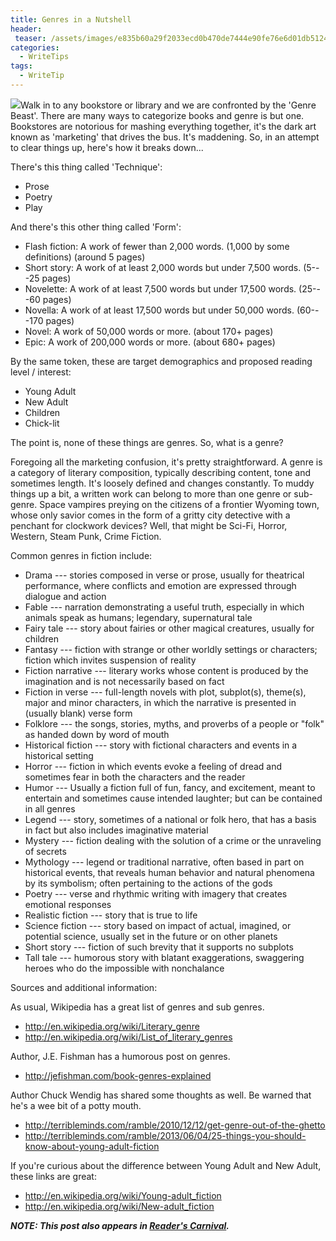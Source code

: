 ```yaml
---
title: Genres in a Nutshell
header:
 teaser: /assets/images/e835b60a29f2033ecd0b470de7444e90fe76e6d01db5124296f1c5_640_bookstore.jpg
categories:
  - WriteTips
tags:
  - WriteTip
---
```

<img src="https://douglangille.github.io/assets/images/e835b60a29f2033ecd0b470de7444e90fe76e6d01db5124296f1c5_640_bookstore.jpg">Walk in to any bookstore or library and we are confronted by the 'Genre Beast'. There are many ways to categorize books and genre is but one. Bookstores are notorious for mashing everything together, it's the dark art known as 'marketing' that drives the bus.  It's maddening. So, in an attempt to clear things up, here's how it breaks down...

There's this thing called 'Technique':

<ul>
  <li>Prose</li>
  <li>Poetry</li>
  <li>Play</li>
</ul>

And there's this other thing called 'Form':

<ul>
  <li>Flash fiction: A work of fewer than 2,000 words. (1,000 by some definitions) (around 5 pages)</li>
  <li>Short story: A work of at least 2,000 words but under 7,500 words. (5---25 pages)</li>
  <li>Novelette: A work of at least 7,500 words but under 17,500 words. (25---60 pages)</li>
  <li>Novella: A work of at least 17,500 words but under 50,000 words. (60---170 pages)</li>
  <li>Novel: A work of 50,000 words or more. (about 170+ pages)</li>
  <li>Epic: A work of 200,000 words or more. (about 680+ pages)</li>
</ul>

By the same token, these are target demographics and proposed reading level / interest:

<ul>
  <li>Young Adult</li>
  <li>New Adult</li>
  <li>Children</li>
  <li>Chick-lit</li>
</ul>

The point is, none of these things are genres. So, what is a genre?

Foregoing all the marketing confusion, it's pretty straightforward. A genre is a category of literary composition, typically describing content, tone and sometimes length. It's loosely defined and changes constantly. To muddy things up a bit, a written work can belong to more than one genre or sub-genre. Space vampires preying on the citizens of a frontier Wyoming town, whose only savior comes in the form of a gritty city detective with a penchant for clockwork devices? Well, that might be Sci-Fi, Horror, Western, Steam Punk, Crime Fiction.

Common genres in fiction include:

<ul>
  <li>Drama --- stories composed in verse or prose, usually for theatrical performance, where conflicts and emotion are expressed through dialogue and action</li>
  <li>Fable --- narration demonstrating a useful truth, especially in which animals speak as humans; legendary, supernatural tale</li>
  <li>Fairy tale --- story about fairies or other magical creatures, usually for children</li>
  <li>Fantasy --- fiction with strange or other worldly settings or characters; fiction which invites suspension of reality</li>
  <li>Fiction narrative --- literary works whose content is produced by the imagination and is not necessarily based on fact</li>
  <li>Fiction in verse --- full-length novels with plot, subplot(s), theme(s), major and minor characters, in which the narrative is presented in (usually blank) verse form</li>
  <li>Folklore --- the songs, stories, myths, and proverbs of a people or "folk" as handed down by word of mouth</li>
  <li>Historical fiction --- story with fictional characters and events in a historical setting</li>
  <li>Horror --- fiction in which events evoke a feeling of dread and sometimes fear in both the characters and the reader</li>
  <li>Humor --- Usually a fiction full of fun, fancy, and excitement, meant to entertain and sometimes cause intended laughter; but can be contained in all genres</li>
  <li>Legend --- story, sometimes of a national or folk hero, that has a basis in fact but also includes imaginative material</li>
  <li>Mystery --- fiction dealing with the solution of a crime or the unraveling of secrets</li>
  <li>Mythology --- legend or traditional narrative, often based in part on historical events, that reveals human behavior and natural phenomena by its symbolism; often pertaining to the actions of the gods</li>
  <li>Poetry --- verse and rhythmic writing with imagery that creates emotional responses</li>
  <li>Realistic fiction --- story that is true to life</li>
  <li>Science fiction --- story based on impact of actual, imagined, or potential science, usually set in the future or on other planets</li>
  <li>Short story --- fiction of such brevity that it supports no subplots</li>
  <li>Tall tale --- humorous story with blatant exaggerations, swaggering heroes who do the impossible with nonchalance</li>
</ul>

Sources and additional information:

As usual, Wikipedia has a great list of genres and sub genres.

<ul>
  <li><a href="http://en.wikipedia.org/wiki/Literary_genre">http://en.wikipedia.org/wiki/Literary_genre</a></li>
  <li><a href="http://en.wikipedia.org/wiki/List_of_literary_genres">http://en.wikipedia.org/wiki/List_of_literary_genres</a></li>
</ul>

Author, J.E. Fishman has a humorous post on genres.

<ul>
  <li><a href="http://jefishman.com/book-genres-explained">http://jefishman.com/book-genres-explained</a></li>
</ul>

Author Chuck Wendig has shared some thoughts as well. Be warned that he's a wee bit of a potty mouth.

<ul>
  <li><a href="http://terribleminds.com/ramble/2010/12/12/get-genre-out-of-the-ghetto">http://terribleminds.com/ramble/2010/12/12/get-genre-out-of-the-ghetto</a></li>
  <li><a href="http://terribleminds.com/ramble/2013/06/04/25-things-you-should-know-about-young-adult-fiction">http://terribleminds.com/ramble/2013/06/04/25-things-you-should-know-about-young-adult-fiction</a></li>
</ul>

If you're curious about the difference between Young Adult and New Adult, these links are great:

<ul>
  <li><a href="http://en.wikipedia.org/wiki/Young-adult_fiction">http://en.wikipedia.org/wiki/Young-adult_fiction</a></li>
  <li><a href="http://en.wikipedia.org/wiki/New-adult_fiction">http://en.wikipedia.org/wiki/New-adult_fiction</a></li>
</ul>

***NOTE: This post also appears in <a href="http://alongstoryshort.net/genres-in-a-nutshell/">Reader's Carnival</a>.***